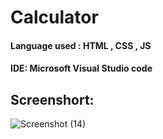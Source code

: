 # Calculator
#### Language used : HTML , CSS , JS
#### IDE: Microsoft Visual Studio code

## Screenshort:

![Screenshot (14)](https://user-images.githubusercontent.com/90950477/205365413-71d68bdd-f46f-430a-b32d-60118f219c3e.png)
